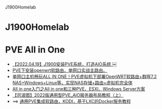 J1900Homelab

# J1900Homelab

# PVE All in One
- [【2022.04.19】J1900安装PVE系统，打造AIO系统 ](https://www.cnblogs.com/mokou/p/16163602.html)￼
- [PVE下安装openwrt软路由，单网口实战主路由。](https://post.smzdm.com/p/a5oenv67/)
- [单网口主机畅玩ALL IN ONE！PVE虚拟机下部署OpenWRT软路由+群晖7.2 NAS+Windows+Linux等，实现NAS存储+路由+虚拟机完全体](https://www.bilibili.com/video/BV1WV411977W/)
- [All in one入门之All in one和三种PVE、ESXI、Windows Server方案](https://www.cnblogs.com/alittlemc/p/16996277.html)
- [【司波图】2022版通用型PVE_AIO服务器布局教程（上）](https://www.bilibili.com/video/BV1GY41177Es/)
- ==> [通用PVE集成软路由，KODI，基于LXC的Docker服务教程](https://gitee.com/spoto/PVE_Generic_AIO)
